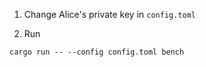 1. Change Alice's private key in `config.toml`

2. Run

```
cargo run -- --config config.toml bench
```
